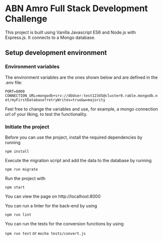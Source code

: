 # ABN Amro Full Stack Development Challenge

This project is built using Vanilla Javascript ES6 and Node.js with Express.js. It connects to a Mongo database.

## Setup development environment

### Environment variables

The environment variables are the ones shown below and are defined in the .env file:

`PORT=8000`
`CONNECTION_URL=mongodb+srv://dbUser:test12345@cluster0.rable.mongodb.net/myFirstDatabase?retryWrites=true&w=majority`

Feel free to change the variables and use, for example, a mongo connection url of your liking, to test the functionality.

### Initiate the project

Before you can use the project, install the required dependencies by running

`npm install`

Execute the migration script and add the data to the database by running

`npm run migrate`

Run the project with 

`npm start`

You can view the page on http://localhost:8000



You can run a linter for the back-end by using 

`npm run lint`

You can run the tests for the conversion functions by using 

`npm run test` or `mocha tests/convert.js`


